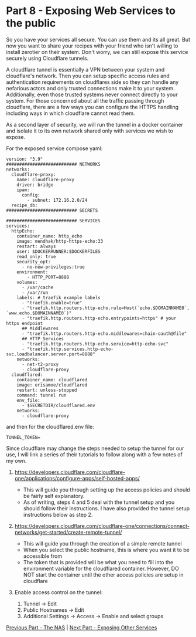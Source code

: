 # Part 8 - Exposing Web Services to the public


So you have your services all secure. You can use them and its all great. But now you want to share your recipes with your friend who isn't willing to install zerotier on their system. Don't worry, we can still expose this service securely using Cloudflare tunnels. 

A cloudflare tunnel is essentially a VPN between your system and cloudflare's network. Then you can setup specific access rules and authentication requirements on cloudflares side so they can handle any nefarious actors and only trusted connections make it to your system. Additionally, even those trusted systems never connect directly to your system. For those concerned about all the traffic passing through cloudflare, there are a few ways you can configure the HTTPS handling including ways in which cloudflare cannot read them. 

As a second layer of security, we will run the tunnel in a docker container and isolate it to its own network shared only with services we wish to expose. 


For the exposed service compose yaml:

```
version: "3.9"
########################### NETWORKS
networks:
  cloudflare-proxy:
    name: cloudflare-proxy
    driver: bridge
    ipam:
      config:
        - subnet: 172.16.2.0/24
  recipe_db:
########################### SECRETS

########################### SERVICES
services:
  httpEcho:
    container_name: http_echo
    image: mendhak/http-https-echo:33
    restart: always
    user: $DOCKERRUNNER:$DOCKERFILES
    read_only: true
    security_opt:
      - no-new-privileges:true
    environment:
        - HTTP_PORT=8888
    volumes:
      - /var/cache
      - /var/run
    labels: # traefik example labels
      - "traefik.enable=true"
      - "traefik.http.routers.http-echo.rule=Host(`echo.$DOMAINNAME0`, `www.echo.$DOMAINNAME0`)"
      - "traefik.http.routers.http-echo.entrypoints=https" # your https endpoint
      ## Middlewares
      - "traefik.http.routers.http-echo.middlewares=chain-oauth@file"
      ## HTTP Services
      - "traefik.http.routers.http-echo.service=http-echo-svc"
      - "traefik.http.services.http-echo-svc.loadbalancer.server.port=8888"
    networks:
      - net-t2-proxy
      - cloudflare-proxy
  cloudflared:
    container_name: cloudflared
    image: erisamoe/cloudflared
    restart: unless-stopped
    command: tunnel run
    env_file:
      - $SECRETDIR/cloudflared.env
    networks:
      - cloudflare-proxy

```

and then for the cloudflared.env file:

```
TUNNEL_TOKEN=
```

Since cloudflare may change the steps needed to setup the tunnel for our use, I will link a series of their tutorials to follow along with a few notes of my own.

1. https://developers.cloudflare.com/cloudflare-one/applications/configure-apps/self-hosted-apps/
    - This will guide you through setting up the access policies and should be fairly self explanatory.
    - As of writing, steps 4 and 5 deal with the tunnel setup and you should follow their instructions. I have also provided the tunnel setup instructions below as step 2.

2. https://developers.cloudflare.com/cloudflare-one/connections/connect-networks/get-started/create-remote-tunnel/
    - This will guide you through the creation of a simple remote tunnel
    - When you select the public hostname, this is where you want it to be accessible from
    - The token that is provided will be what you need to fill into the environment variable for the cloudflared container. However, DO NOT start the container until the other access policies are setup in cloudflare
3. Enable access control on the tunnel: 
   1. Tunnel -> Edit
   2. Public Hostnames -> Edit
   3. Additional Settings -> Access -> Enable and select groups



[Previous Part - The NAS](./Part7-TheNAS.md) | [Next Part - Exposing Other Services](./Part9-ExposingOthers.md)

